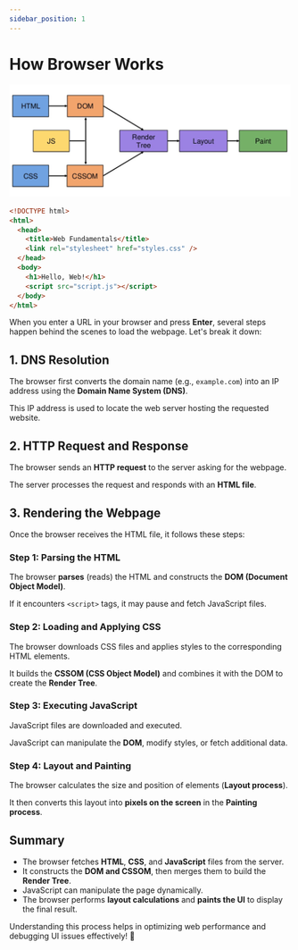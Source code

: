 ```yaml
---
sidebar_position: 1
---
```


# How Browser Works

![Browser Painting Flow](./img/how-browser-paints.png)

```html
<!DOCTYPE html>
<html>
  <head>
    <title>Web Fundamentals</title>
    <link rel="stylesheet" href="styles.css" />
  </head>
  <body>
    <h1>Hello, Web!</h1>
    <script src="script.js"></script>
  </body>
</html>
```

When you enter a URL in your browser and press **Enter**, several steps happen behind the scenes to load the webpage. Let's break it down:

## 1. DNS Resolution

The browser first converts the domain name (e.g., `example.com`) into an IP address using the **Domain Name System (DNS)**.

This IP address is used to locate the web server hosting the requested website.

## 2. HTTP Request and Response

The browser sends an **HTTP request** to the server asking for the webpage.

The server processes the request and responds with an **HTML file**.

## 3. Rendering the Webpage

Once the browser receives the HTML file, it follows these steps:

### Step 1: Parsing the HTML

The browser **parses** (reads) the HTML and constructs the **DOM (Document Object Model)**.

If it encounters `<script>` tags, it may pause and fetch JavaScript files.

### Step 2: Loading and Applying CSS

The browser downloads CSS files and applies styles to the corresponding HTML elements.

It builds the **CSSOM (CSS Object Model)** and combines it with the DOM to create the **Render Tree**.

### Step 3: Executing JavaScript

JavaScript files are downloaded and executed.

JavaScript can manipulate the **DOM**, modify styles, or fetch additional data.

### Step 4: Layout and Painting

The browser calculates the size and position of elements (**Layout process**).

It then converts this layout into **pixels on the screen** in the **Painting process**.

## Summary

- The browser fetches **HTML**, **CSS**, and **JavaScript** files from the server.
- It constructs the **DOM and CSSOM**, then merges them to build the **Render Tree**.
- JavaScript can manipulate the page dynamically.
- The browser performs **layout calculations** and **paints the UI** to display the final result.

Understanding this process helps in optimizing web performance and debugging UI issues effectively! 🚀
